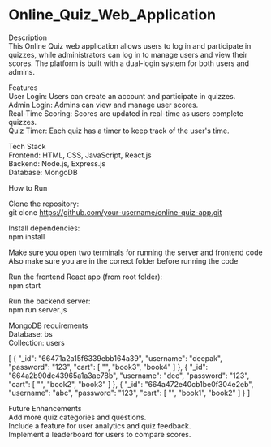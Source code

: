 # Online_Quiz_Web_Application  

Description  
This Online Quiz web application allows users to log in and participate in quizzes, while administrators can log in to manage users and view their scores. The platform is built with a dual-login system for both users and admins.  
  
Features  
User Login: Users can create an account and participate in quizzes.  
Admin Login: Admins can view and manage user scores.  
Real-Time Scoring: Scores are updated in real-time as users complete quizzes.  
Quiz Timer: Each quiz has a timer to keep track of the user's time.  
  
Tech Stack  
Frontend: HTML, CSS, JavaScript, React.js  
Backend: Node.js, Express.js  
Database: MongoDB  
  
How to Run  
  
Clone the repository:  
git clone https://github.com/your-username/online-quiz-app.git  
  
Install dependencies:  
npm install  

Make sure you open two terminals for running the server and frontend code  
Also make sure you are in the correct folder before running the code  

Run the frontend React app (from root folder):  
npm start  

Run the backend server:  
npm run server.js  

MongoDB requirements  
Database: bs  
Collection: users  

[
  {
    "_id": "66471a2a15f6339ebb164a39",
    "username": "deepak",
    "password": "123",
    "cart": [
      "",
      "book3",
      "book4"
    ]
  },
  {
    "_id": "664a2b90de43965a1a3ae78b",
    "username": "dee",
    "password": "123",
    "cart": [
      "",
      "book2",
      "book3"
    ]
  },
  {
    "_id": "664a472e40cb1be0f304e2eb",
    "username": "abc",
    "password": "123",
    "cart": [
      "",
      "book1",
      "book2"
    ]
  }
]

  
Future Enhancements  
Add more quiz categories and questions.  
Include a feature for user analytics and quiz feedback.  
Implement a leaderboard for users to compare scores.
